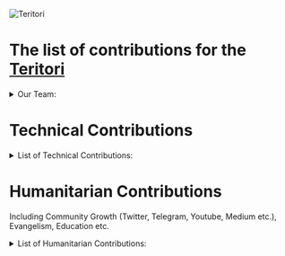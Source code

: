 ![Teritori](https://user-images.githubusercontent.com/92199696/205446382-9fa70e8a-0c9b-455c-a048-b52d147b25bb.png)
# The list of contributions for the [Teritori](https://teritori.com/)

<details>
  <summary>Our Team:</summary>

- [Vladimir Ponmimajushij Competencies](https://github.com/Antropocosmist/my_competencies)
- [Vladimir Synthetic Competencies](https://www.instagram.com/synth_etic_/)
- [Valentin Medniyy Competencies](https://github.com/Medniyy)
- [Eugeniy Yakovishin Competencies](https://github.com/evgen3000)
- [Danil Milyutin Competencies](https://github.com/danilmilyutin)
- Secret Member😎
- This character is unexplored👽
  </details>

# Technical Contributions

<details>

  <summary>List of Technical Contributions:</summary>

We working on Sputnik Network, and we added $TORI to https://t.me/SputnikNetworkBot without any support

![image](https://user-images.githubusercontent.com/92199696/205491037-51fa4cfb-f604-4acc-9a43-66cad0fca7c2.png)

We've added $TORI to Sputnik Exchange and to Sputnik Network. Now users can send tips with $TORI in Twitter and Telegram, and also p2p-exchange $TORI directly in Telegram!| [News in Twitter](https://twitter.com/SputnikNetwork/status/1592164428476473345)


</details>

 # Humanitarian Contributions
 Including Community Growth (Twitter, Telegram, Youtube, Medium etc.), Evangelism, Education etc. 
 
 <details>
  <summary>List of Humanitarian Contributions:</summary>
  
## Twitter <br/>

<details>
  <summary>Twitter Activity</summary>

### Teritori Weekly
![image](https://user-images.githubusercontent.com/92199696/205450646-402e216e-d66a-45be-a2a8-6d6391b02d1e.png)
- [13 NOV 22](https://twitter.com/CosmosEcosystem/status/1591824858140528641)

### Weekly News with Teritori mentioned 
![image](https://user-images.githubusercontent.com/92199696/205450718-ad7a9bea-393b-4ae7-a656-dac2b71aa54f.png)

- [07 OCT 22](https://twitter.com/CosmosEcosystem/status/1578427122296578053?t=s-dIeemsEfaCbOROTw7ieA&s=19)
- [19 OCT 22](https://twitter.com/CosmosEcosystem/status/1582637624006541312?t=jTC8pV3KD88_rcJhkRLACw&s=19)
- [29 OCT 22](https://twitter.com/CosmosEcosystem/status/1586351868414132225?t=oMkAbJVRZM4k4_ECMakFBQ&s=19)
- [19 NOV 22](https://twitter.com/CosmosEcosystem/status/1593650869735759879)
- [03 DEC 22](https://twitter.com/CosmosEcosystem/status/1598729419765342209)


### Other graphics with Teritori mentioned 

![image](https://user-images.githubusercontent.com/92199696/205450634-c6b51fde-306b-48af-81c5-73c16c189ef2.png)
- [05 NOV 22](https://twitter.com/CosmosEcosystem/status/1588967980121329664?t=HOkwLlKhLRY7mTgfkGOnJg&s=19)
- [09 NOV 22](https://twitter.com/CosmosEcosystem/status/1590416012377493505?t=yDHsp3iWVV8cAj-iSQe6bg&s=19)
- [16 NOV 22](https://twitter.com/CosmosEcosystem/status/1592760298435645440)

</details>

<details>
  <summary>YouTube Activity</summary>

### We have more than 3.7k subsctibers our YouTube channel [CryptoBase](https://youtube.com/cryptobased)
![image](https://user-images.githubusercontent.com/92199696/205450935-4a0e1149-91f0-4f1b-93c1-45ac229b7b19.png)
- Voice Chat #40 [link](https://www.youtube.com/watch?v=ygGzD2V5b4k&ab_channel=CRYPTOBASE)
- Voice Chat #45 [link](https://www.youtube.com/watch?v=gi-pF-yD5kc&ab_channel=CRYPTOBASE)
</details>
